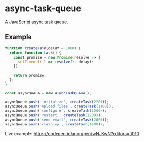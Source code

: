 # async-task-queue
A JavaScript async task queue.

## Example 
```javascript
function createTask(delay = 1000) {  
  return function task() {
    const promise = new Promise(resolve => {
      setTimeout(() => resolve(), delay);
    });
    
    return promise;
  };
}

const asyncQueue = new AsyncTaskQueue();

asyncQueue.push('initialize', createTask(2200));
asyncQueue.push('upload files', createTask(1800));
asyncQueue.push('configure', createTask(2500));
asyncQueue.push('restart', createTask(1200));
asyncQueue.push('send email', createTask(2000));
asyncQueue.push('clean up', createTask(1600));
```

Live example: https://codepen.io/anon/pen/wNJKwN?editors=0010
